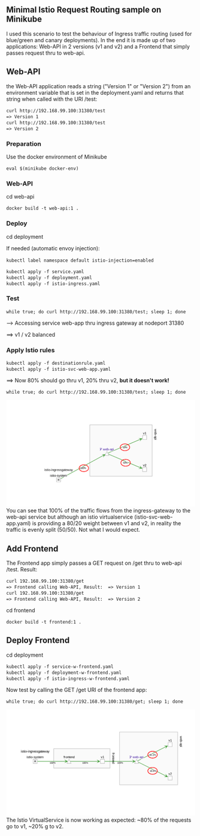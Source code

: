 ## Minimal Istio Request Routing sample on Minikube

I used this scenario to test the behaviour of Ingress traffic routing (used for blue/green and canary deployments). In the end it is made up of two applications: Web-API in 2 versions (v1 and v2) and a Frontend that simply passes request thru to web-api.

## Web-API

the Web-API application reads a string ("Version 1" or "Version 2") from an environment variable that is set in the deployment.yaml and returns that string when called with the URI /test:

```
curl http://192.168.99.100:31380/test
=> Version 1
curl http://192.168.99.100:31380/test
=> Version 2
```

### Preparation 

Use the docker environment of Minikube

```
eval $(minikube docker-env)
```

### Web-API

cd web-api

```
docker build -t web-api:1 .
```

### Deploy

cd deployment

If needed (automatic envoy injection): 

`kubectl label namespace default istio-injection=enabled`

```
kubectl apply -f service.yaml 
kubectl apply -f deployment.yaml 
kubectl apply -f istio-ingress.yaml 
```

### Test

```
while true; do curl http://192.168.99.100:31380/test; sleep 1; done
```

--> Accessing service web-app thru ingress gateway at nodeport 31380

==> v1 / v2 balanced

### Apply Istio rules

```
kubectl apply -f destinationrule.yaml
kubectl apply -f istio-svc-web-app.yaml
```
==> Now 80% should go thru v1, 20% thru v2, **but it doesn't work!**

```
while true; do curl http://192.168.99.100:31380/test; sleep 1; done
```
![web-api only](images/web-api.png)
You can see that 100% of the traffic flows from the ingress-gateway to the web-api service but although an istio virtualservice (istio-svc-web-app.yaml) is providing a 80/20 weight between v1 and v2, in reality the traffic is evenly split (50/50). Not what I would expect.


## Add Frontend

The Frontend app simply passes a GET request on /get thru to web-api /test. Result:

```
curl 192.168.99.100:31380/get
=> Frontend calling Web-API, Result:  => Version 1
curl 192.168.99.100:31380/get
=> Frontend calling Web-API, Result:  => Version 2
```

cd frontend

```
docker build -t frontend:1 .
```

## Deploy Frontend

cd deployment

```
kubectl apply -f service-w-frontend.yaml 
kubectl apply -f deployment-w-frontend.yaml  
kubectl apply -f istio-ingress-w-frontend.yaml 
```


Now test by calling the GET /get URI of the frontend app:

```
while true; do curl http://192.168.99.100:31380/get; sleep 1; done
```
![fronend and web-api](images/frontend+web-api.png)
The Istio VirtualService is now working as expected: ~80% of the requests go to v1, ~20% g to v2.

